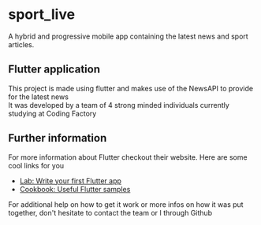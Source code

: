 # sport_live

A hybrid and progressive mobile app containing the latest news and sport articles.

## Flutter application

This project is made using flutter and makes use of the NewsAPI to provide for the latest news   
It was developed by a team of 4 strong minded individuals currently studying at Coding Factory   

## Further information
For more information about Flutter checkout their website. Here are some cool links for you 
- [Lab: Write your first Flutter app](https://flutter.dev/docs/get-started/codelab)
- [Cookbook: Useful Flutter samples](https://flutter.dev/docs/cookbook)

For additional help on how to get it work or more infos on how it was put together, don't hesitate to contact the team or I through Github

